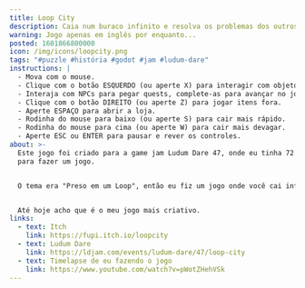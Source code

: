 ```yaml
---
title: Loop City
description: Caia num buraco infinito e resolva os problemas dos outros.
warning: Jogo apenas em inglês por enquanto...
posted: 1601866800000
icon: /img/icons/loopcity.png
tags: "#puzzle #história #godot #jam #ludum-dare"
instructions: |
  - Mova com o mouse.
  - Clique com o botão ESQUERDO (ou aperte X) para interagir com objetos.
  - Interaja com NPCs para pegar quests, complete-as para avançar no jogo.
  - Clique com o botão DIREITO (ou aperte Z) para jogar itens fora.
  - Aperte ESPAÇO para abrir a loja.
  - Rodinha do mouse para baixo (ou aperte S) para cair mais rápido.
  - Rodinha do mouse para cima (ou aperte W) para cair mais devagar.
  - Aperte ESC ou ENTER para pausar e rever os controles.
about: >-
  Este jogo foi criado para a game jam Ludum Dare 47, onde eu tinha 72 horas
  para fazer um jogo.


  O tema era "Preso em um Loop", então eu fiz um jogo onde você cai infinitamente por uma cidade que loopa!


  Até hoje acho que é o meu jogo mais criativo.
links:
  - text: Itch
    link: https://fupi.itch.io/loopcity
  - text: Ludum Dare
    link: https://ldjam.com/events/ludum-dare/47/loop-city
  - text: Timelapse de eu fazendo o jogo
    link: https://www.youtube.com/watch?v=pWotZHehVSk
---
```


<itch url="https://itch.io/embed-upload/2797468?color=522e17"></itch>
